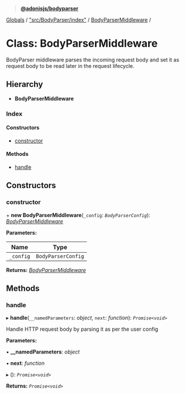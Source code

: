 > **[@adonisjs/bodyparser](../README.md)**

[Globals](../globals.md) / ["src/BodyParser/index"](../modules/_src_bodyparser_index_.md) / [BodyParserMiddleware](_src_bodyparser_index_.bodyparsermiddleware.md) /

# Class: BodyParserMiddleware

BodyParser middleware parses the incoming request body and set it as
request body to be read later in the request lifecycle.

## Hierarchy

* **BodyParserMiddleware**

### Index

#### Constructors

* [constructor](_src_bodyparser_index_.bodyparsermiddleware.md#constructor)

#### Methods

* [handle](_src_bodyparser_index_.bodyparsermiddleware.md#handle)

## Constructors

###  constructor

\+ **new BodyParserMiddleware**(`_config`: *`BodyParserConfig`*): *[BodyParserMiddleware](_src_bodyparser_index_.bodyparsermiddleware.md)*

**Parameters:**

Name | Type |
------ | ------ |
`_config` | `BodyParserConfig` |

**Returns:** *[BodyParserMiddleware](_src_bodyparser_index_.bodyparsermiddleware.md)*

## Methods

###  handle

▸ **handle**(`__namedParameters`: *object*, `next`: *function*): *`Promise<void>`*

Handle HTTP request body by parsing it as per the user
config

**Parameters:**

▪ **__namedParameters**: *object*

▪ **next**: *function*

▸ (): *`Promise<void>`*

**Returns:** *`Promise<void>`*